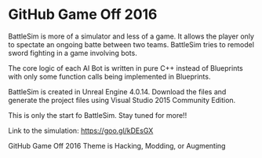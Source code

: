 # GitHub Game Off 2016

BattleSim is more of a simulator and less of a game. 
It allows the player only to spectate an ongoing batte between two teams.
BattleSim tries to remodel sword fighting in a game involving bots.

The core logic of each AI Bot is written in pure C++ instead of Blueprints with only some function calls being implemented in Blueprints. 

BattleSim is created in Unreal Engine 4.0.14. 
Download the files and generate the project files using Visual Studio 2015 Community Edition.

This is only the start fo BattleSim. 
Stay tuned for more!!

Link to the simulation: 
https://goo.gl/kDEsGX

GitHub Game Off 2016 Theme is Hacking, Modding, or Augmenting

